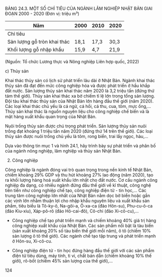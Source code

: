 BẢNG 24.3. MỘT SỐ CHỈ TIÊU CỦA NGÀNH LÂM NGHIỆP NHẬT BẢN GIAI ĐOẠN 2000 - 2020
(Đơn vị: triệu m³)

| Năm | 2000 | 2010 | 2020 |
|---|---|---|---|
| Chỉ tiêu | | | |
| Sản lượng gỗ tròn khai thác | 18,1 | 17,3 | 30,3 |
| Khối lượng gỗ nhập khẩu | 15,9 | 4,7 | 21,9 |

(Nguồn: Tổ chức Lương thực và Nông nghiệp Liên hợp quốc, 2022)

c) Thủy sản

Khai thác thủy sản có lịch sử phát triển lâu dài ở Nhật Bản. Ngành khai thác thủy sản đã đạt đến mức công nghiệp hóa và được phát triển ở hầu khắp đất nước. Sản lượng thủy sản khai thác năm 2020 là 3,2 triệu tấn (đứng thứ tám thế giới). Thủy sản khai thác xa bờ chiếm tỉ lệ lớn trong tổng sản lượng. Đội tàu khai thác thủy sản của Nhật Bản lớn hàng đầu thế giới (năm 2020). Các loại khai thác chủ yếu là cá ngừ, cá hồi, cá thu, cua, tôm, mực ống,... Thủy sản khai thác là nguồn nguyên liệu cho công nghiệp chế biến và là mặt hàng xuất khẩu quan trọng của Nhật Bản.

Nuôi trồng thủy sản được chú trọng phát triển. Sản lượng thủy sản nuôi trồng đạt khoảng 1 triệu tấn năm 2020 (đứng thứ 14 trên thế giới). Các loại thủy sản được nuôi trồng chủ yếu là tôm, rong biển, trai lấy ngọc, hàu,...

Dựa vào thông tin mục 1 và hình 24.1, hãy trình bày sự phát triển và phân bố của ngành nông nghiệp, lâm nghiệp và thủy sản Nhật Bản.

2. Công nghiệp

Công nghiệp là ngành đóng vai trò quan trọng trong nền kinh tế Nhật Bản, chiếm khoảng 29% GDP và thu hút khoảng 27% lao động (năm 2020), tạo ra khối lượng hàng hoá xuất khẩu lớn nhất cho đất nước. Cơ cấu ngành công nghiệp đa dạng, có nhiều ngành đứng đầu thế giới về kĩ thuật, công nghệ tiên tiến như công nghiệp chế tạo, công nghiệp điện tử - tin học,... Các trung tâm công nghiệp lớn nhất của Nhật Bản nằm dọc bờ biển hoặc gần các vịnh lớn nhằm thuận lợi cho nhập khẩu nguyên liệu và xuất khẩu sản phẩm, tiêu biểu là Tô-ky-ô, Na-gôi-a, Ô-xa-ca (đảo Hôn-su), Phu-cu-ô-ca (đảo Kiu-xiu), Xáp-pô-rô (đảo Hô-cai-đô), Cô-chi (đảo Xi-cô-cu),...

- Công nghiệp chế tạo phát triển mạnh và chiếm khoảng 40% giá trị hàng công nghiệp xuất khẩu của Nhật Bản. Các sản phẩm nổi bật là tàu biển (sản xuất khoảng 20% số tàu biển thế giới mỗi năm), ô tô (chiếm 10% sản lượng ô tô thế giới). Các ngành chế tạo tập trung và phát triển mạnh ở Hôn-su, Xi-cô-cu.

- Công nghiệp điện tử - tin học đứng hàng đầu thế giới với các sản phẩm điện tử tiêu dùng, máy tính, ti vi, chất bán dẫn (chiếm khoảng 10% thế giới), rô-bốt (chiếm 45% sản lượng của thế giới),...

124